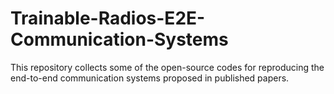 # Trainable-Radios-E2E-Communication-Systems
This repository collects some of the open-source codes for reproducing the end-to-end communication systems proposed in published papers.
